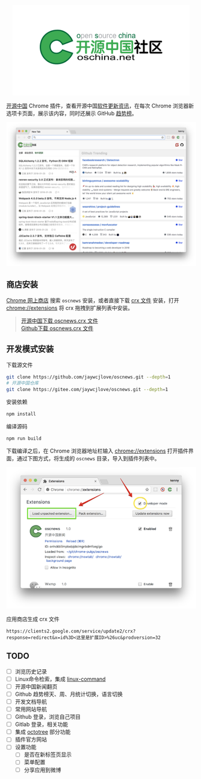 <p align="center">
  <a href="http://www.oschina.net/">
    <img height="240" src="img/oschina.svg?sanitize=true">
  </a>
</p>

[开源中国](http://www.oschina.net/) Chrome 插件，查看开源中国[软件更新资讯](http://www.oschina.net/news/project)，在每次 Chrome 浏览器新选项卡页面，展示该内容，同时还展示 GitHub [趋势榜](http://github.com/trending)。


<div align="center">
  <img src="./img/osc-news.png"> 
</div>

## 商店安装

[Chrome 网上商店](https://chrome.google.com/webstore/detail/oscnews/iheapfheanfjcemgneblljhaebonakbg) 搜索 `oscnews` 安装，或者直接下载 [crx 文件](https://github.com/jaywcjlove/oscnews/releases/download/v1.0.0/oscnews-v1.0.0.crx) 安装，打开 [chrome://extensions](chrome://extensions/) 将 crx 拖拽到扩展列表中安装。

> [开源中国下载 oscnews.crx 文件](https://gitee.com/jaywcjlove/oscnews/releases/v1.0.0)  
> [Github下载 oscnews.crx 文件](https://github.com/jaywcjlove/oscnews/releases/download/v1.0.0/oscnews-v1.0.0.crx)  

## 开发模式安装

下载源文件

```bash
git clone https://github.com/jaywcjlove/oscnews.git --depth=1
# 开源中国仓库
git clone https://gitee.com/jaywcjlove/oscnews.git --depth=1
```

安装依赖

```bash
npm install 
```

编译源码

```bash
npm run build
```

下载编译之后，在 Chrome 浏览器地址栏输入 [chrome://extensions](chrome://extensions/)  打开插件界面，通过下图方式，将生成的 `oscnews` 目录，导入到插件列表中。

![](./img/osc-extensions.png)


应用商店生成 crx 文件

```
https://clients2.google.com/service/update2/crx?response=redirect&x=id%3D<这里是扩展ID>%26uc&prodversion=32
```

## TODO

- [ ] 浏览历史记录
- [ ] Linux命令检索，集成 [linux-command](https://github.com/jaywcjlove/linux-command)
- [ ] 开源中国新闻翻页
- [ ] Github 趋势榜天、周、月统计切换，语言切换
- [ ] 开发文档导航
- [ ] 常用网站导航
- [ ] Github 登录，浏览自己项目
- [ ] Gitlab 登录，相关功能
- [ ] 集成 [octotree](https://github.com/buunguyen/octotree) 部分功能
- [ ] 插件官方网站
- [ ] 设置功能
  - [ ] 是否在新标签页显示
  - [ ] 菜单配置
  - [ ] 分享应用到微博
